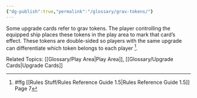 ```yaml
---
{"dg-publish":true,"permalink":"/glossary/grav-tokens/"}
---
```


Some upgrade cards refer to grav tokens. The player controlling the equipped ship places these tokens in the play area to mark that card’s effect. These tokens are double-sided so players with the same upgrade can differentiate which token belongs to each player [^1].

Related Topics: [[Glossary/Play Area\|Play Area]], [[Glossary/Upgrade Cards\|Upgrade Cards]]

[^1]: #ffg [[Rules Stuff/Rules Reference Guide 1.5\|Rules Reference Guide 1.5]] Page 7
